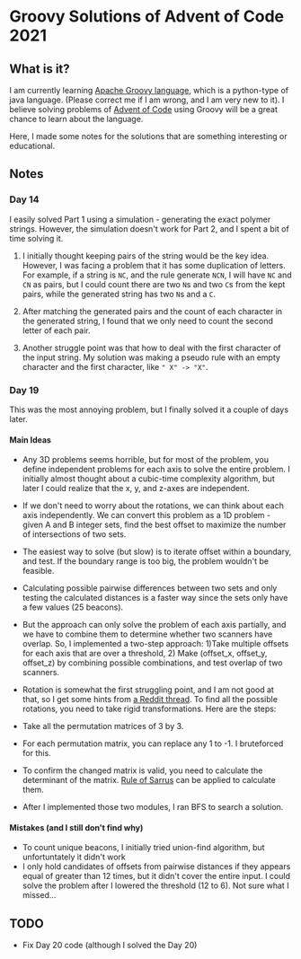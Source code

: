 Groovy Solutions of Advent of Code 2021
=======================================

## What is it?

I am currently learning [Apache Groovy language](https://groovy-lang.org), which is a python-type of java language. (Please correct me if I am wrong, and I am very new to it).
I believe solving problems of [Advent of Code](https://adventofcode.com/2021/) using Groovy will be a great chance to learn about the language. 

Here, I made some notes for the solutions that are something interesting or educational.

## Notes

### Day 14

I easily solved Part 1 using a simulation - generating the exact polymer strings. 
However, the simulation doesn't work for Part 2, and I spent a bit of time solving it. 

1. I initially thought keeping pairs of the string would be the key idea. However, I was facing a problem that it has some duplication of letters. 
For example, if a string is `NC`, and the rule generate `NCN`, I will have `NC` and `CN` as pairs, but I could count there are two `N`s and two `C`s from the kept pairs,
while the generated string has two `N`s and a `C`. 

2. After matching the generated pairs and the count of each character in the generated string, I found that we only need to count the second letter of each pair.

3. Another struggle point was that how to deal with the first character of the input string. My solution was making a pseudo rule with an empty character and the first character, like `" X" -> "X"`. 

### Day 19

This was the most annoying problem, but I finally solved it a couple of days later. 

#### Main Ideas

* Any 3D problems seems horrible, but for most of the problem, you define independent problems for each axis to solve the entire problem. I initially almost thought about a cubic-time complexity algorithm, but later I could realize that the x, y, and z-axes are independent. 
* If we don't need to worry about the rotations, we can think about each axis independently. We can convert this problem as a 1D problem - given A and B integer sets, find the best offset to maximize the number of intersections of two sets.
 * The easiest way to solve (but slow) is to iterate offset within a boundary, and test. If the boundary range is too big, the problem wouldn't be feasible. 
 * Calculating possible pairwise differences between two sets and only testing the calculated distances is a faster way since the sets only have a few values (25 beacons). 
  * But the approach can only solve the problem of each axis partially, and we have to combine them to determine whether two scanners have overlap. So, I implemented a two-step approach: 1)Take multiple offsets for each axis that are over a threshold, 2) Make (offset_x, offset_y, offset_z) by combining possible combinations, and test overlap of two scanners.
  
* Rotation is somewhat the first struggling point, and I am not good at that, so I get some hints from [a Reddit thread](https://www.reddit.com/r/adventofcode/comments/rk8qfd/2021_day_19math_some_helpful_matrices_for_solving/). To find all the possible rotations, you need to take rigid transformations. Here are the steps:
 *  Take all the permutation matrices of 3 by 3.
 * For each permutation matrix, you can replace any 1 to -1. I bruteforced for this. 
 * To confirm the changed matrix is valid, you need to calculate the determinant of the matrix. [Rule of Sarrus](https://en.wikipedia.org/wiki/Rule_of_Sarrus) can be applied to calculate them. 

* After I implemented those two modules, I ran BFS to search a solution.

#### Mistakes (and I still don't find why)

* To count unique beacons, I initially tried union-find algorithm, but unfortuntately it didn't work
* I only hold candidates of offsets from pairwise distances if they appears equal of greater than 12 times, but it didn't cover the entire input. I could solve the problem after I lowered the threshold (12 to 6). Not sure what I missed...

## TODO

* Fix Day 20 code (although I solved the Day 20)

